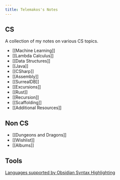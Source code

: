 ```yaml
---
title: Telemakos's Notes
---
```

## CS
A collection of my notes on various CS topics.

- [[Machine Learning]]
- [[Lambda Calculus]]
- [[Data Structures]]
- [[Java]]
- [[CSharp]]
- [[Assembly]]
- [[SurrealDB]]
- [[Excursions]]
- [[Rust]]
- [[Recursion]]
- [[Scaffolding]]
- [[Additional Resources]]


## Non CS
- [[Dungeons and Dragons]]
- [[Wishlist]]
- [[Albums]]

## Tools
[Languages supported by Obsidian Syntax Highlighting](https://prismjs.com/#supported-languages)
